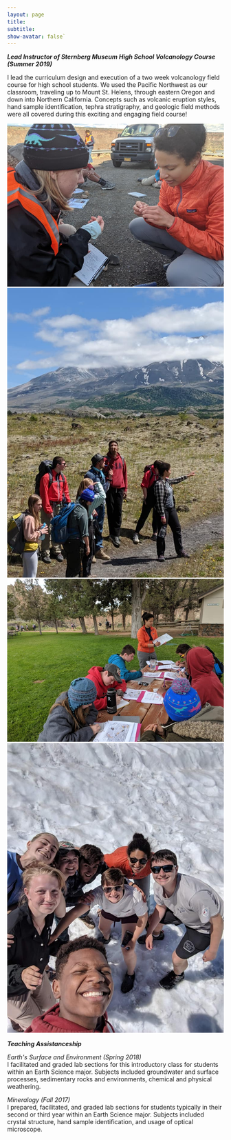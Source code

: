 ```yaml
---
layout: page
title: 
subtitle:
show-avatar: false`
---
```


**_Lead Instructor of Sternberg Museum High School Volcanology Course (Summer 2019)_**

I lead the curriculum design and execution of a two week volcanology field course for high school students. We used the Pacific Northwest as our classroom, traveling up to Mount St. Helens, through eastern Oregon and down into Northern California. Concepts such as volcanic eruption styles, hand sample identification, tephra stratigraphy, and geologic field methods were all covered during this exciting and engaging field course!

![Teaching1](img/Teaching1.jpg)
![Teaching1](img/Teaching2.jpg)
![Teaching1](img/Teaching3.jpg)
![Teaching1](img/Teaching4.jpg)


**_Teaching Assistanceship_**

_Earth's Surface and Environment (Spring 2018)_  
I facilitated and graded lab sections for this introductory class for students within an Earth Science major. Subjects included groundwater and surface processes, sedimentary rocks and environments, chemical and physical weathering.

_Mineralogy (Fall 2017)_  
I prepared, facilitated, and graded lab sections for students typically in their second or third year within an Earth Science major. Subjects included crystal structure, hand sample identification, and usage of optical microscope.